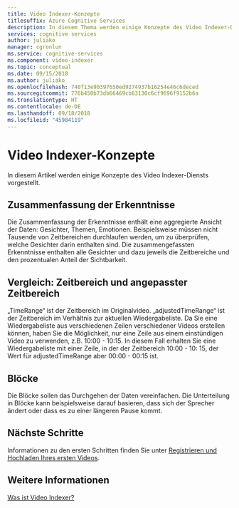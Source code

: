 ```yaml
---
title: Video Indexer-Konzepte
titlesuffix: Azure Cognitive Services
description: In diesem Thema werden einige Konzepte des Video Indexer-Diensts beschrieben.
services: cognitive services
author: juliako
manager: cgronlun
ms.service: cognitive-services
ms.component: video-indexer
ms.topic: conceptual
ms.date: 09/15/2018
ms.author: juliako
ms.openlocfilehash: 740f13e90397650ed9274937b16254e46c6deced
ms.sourcegitcommit: 776b450b73db66469cb63130c6cf9696f9152b6a
ms.translationtype: HT
ms.contentlocale: de-DE
ms.lasthandoff: 09/18/2018
ms.locfileid: "45984119"
---
```

# <a name="video-indexer-concepts"></a>Video Indexer-Konzepte
 
In diesem Artikel werden einige Konzepte des Video Indexer-Diensts vorgestellt.
    
## <a name="summarized-insights"></a>Zusammenfassung der Erkenntnisse

Die Zusammenfassung der Erkenntnisse enthält eine aggregierte Ansicht der Daten: Gesichter, Themen, Emotionen. Beispielsweise müssen nicht Tausende von Zeitbereichen durchlaufen werden, um zu überprüfen, welche Gesichter darin enthalten sind. Die zusammengefassten Erkenntnisse enthalten alle Gesichter und dazu jeweils die Zeitbereiche und den prozentualen Anteil der Sichtbarkeit.

## <a name="time-range-vs-adjusted-time-range"></a>Vergleich: Zeitbereich und angepasster Zeitbereich

„TimeRange“ ist der Zeitbereich im Originalvideo. „adjustedTimeRange“ ist der Zeitbereich im Verhältnis zur aktuellen Wiedergabeliste. Da Sie eine Wiedergabeliste aus verschiedenen Zeilen verschiedener Videos erstellen können, haben Sie die Möglichkeit, nur eine Zeile aus einem einstündigen Video zu verwenden, z.B. 10:00 - 10:15. In diesem Fall erhalten Sie eine Wiedergabeliste mit einer Zeile, in der der Zeitbereich 10:00 - 10: 15, der Wert für adjustedTimeRange aber 00:00 - 00:15 ist.
 
## <a name="blocks"></a>Blöcke

Die Blöcke sollen das Durchgehen der Daten vereinfachen. Die Unterteilung in Blöcke kann beispielsweise darauf basieren, dass sich der Sprecher ändert oder dass es zu einer längeren Pause kommt.

## <a name="next-steps"></a>Nächste Schritte

Informationen zu den ersten Schritten finden Sie unter [Registrieren und Hochladen Ihres ersten Videos](video-indexer-get-started.md).

## <a name="see-also"></a>Weitere Informationen

[Was ist Video Indexer?](video-indexer-overview.md)
